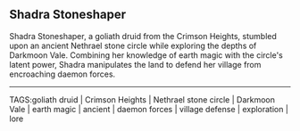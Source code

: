 ## Shadra Stoneshaper

Shadra Stoneshaper, a goliath druid from the Crimson Heights, stumbled upon an ancient Nethrael stone circle while exploring the depths of Darkmoon Vale. Combining her knowledge of earth magic with the circle's latent power, Shadra manipulates the land to defend her village from encroaching daemon forces.



---

TAGS:goliath druid | Crimson Heights | Nethrael stone circle | Darkmoon Vale | earth magic | ancient | daemon forces | village defense | exploration | lore
